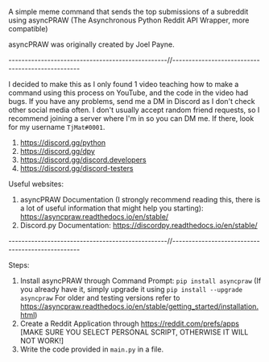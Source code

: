 A simple meme command that sends the top submissions of a subreddit using asyncPRAW (The Asynchronous Python Reddit API Wrapper, more compatible)

asyncPRAW was originally created by Joel Payne.

-------------------------------------------------//-------------------------------------------------

I decided to make this as I only found 1 video teaching how to make a command using this process on YouTube, and the code in the video had bugs. 
If you have any problems, send me a DM in Discord as I don't check other social media often. I don't usually accept random friend requests, 
so I recommend joining a server where I'm in so you can DM me. If there, look for my username ``TjMat#0001``.

1. https://discord.gg/python
2. https://discord.gg/dpy
3. https://discord.gg/discord.developers
4. https://discord.gg/discord-testers


Useful websites:

1. asyncPRAW Documentation (I strongly recommend reading this, there is a lot of useful information that might help you starting): https://asyncpraw.readthedocs.io/en/stable/ 
2. Discord.py Documentation: https://discordpy.readthedocs.io/en/stable/

-------------------------------------------------//-------------------------------------------------

Steps:

1. Install asyncPRAW through Command Prompt: ``pip install asyncpraw``
(If you already have it, simply upgrade it using ``pip install --upgrade asyncpraw``
For older and testing versions refer to https://asyncpraw.readthedocs.io/en/stable/getting_started/installation.html)
2. Create a Reddit Application through https://reddit.com/prefs/apps [MAKE SURE YOU SELECT PERSONAL SCRIPT, OTHERWISE IT WILL NOT WORK!]
3. Write the code provided in ``main.py`` in a file. 

